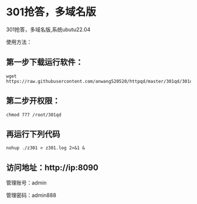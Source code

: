 # 301抢答，多域名版

301抢答，多域名版,系统ubutu22.04

使用方法： 
## 第一步下载运行软件：
````
wget https://raw.githubusercontent.com/anwang520520/httpqd/master/301qd/301qd
````
## 第二步开权限：
````
chmod 777 /root/301qd
````
## 再运行下列代码
````
nohup ./z301 > z301.log 2>&1 &
````
## 访问地址：http://ip:8090

管理账号：admin

管理密码：admin888
